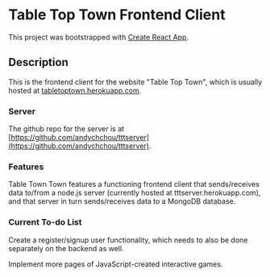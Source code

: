 # Table Top Town Frontend Client

This project was bootstrapped with [Create React App](https://github.com/facebook/create-react-app).

## Description

This is the frontend client for the website "Table Top Town", which is usually hosted at [tabletoptown.herokuapp.com](tabletoptown.herokuapp.com).

### Server

The github repo for the server is at [https://github.com/andychchou/tttserver](https://github.com/andychchou/tttserver).

### Features

Table Town Town features a functioning frontend client that sends/receives data to/from a node.js server (currently hosted at tttserver.herokuapp.com), and that server in turn sends/receives data to a MongoDB database.

### Current To-do List

Create a register/signup user functionality, which needs to also be done separately on the backend as well.

Implement more pages of JavaScript-created interactive games.